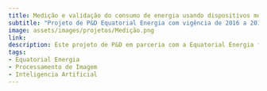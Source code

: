 ```yaml
---
title: Medição e validação do consumo de energia usando dispositivos móveis, técnicas de processamento de imagens e inteligência computacional 
subtitle: "Projeto de P&D Equatorial Energia com vigência de 2016 a 2018"
image: assets/images/projetos/Medição.png
link: 
description: Este projeto de P&D em parceria com a Equatorial Energia foca na medição e validação do consumo de energia utilizando dispositivos móveis, processamento de imagens e inteligência computacional. Através de um sistema de autoleitura com autoauditoria periódica, os consumidores podem registrar e verificar seu consumo de energia elétrica enviando imagens dos medidores. O projeto também inclui o desenvolvimento do AutoClara, uma assistente virtual que facilita o processo de leitura e auditoria, integrando funcionalidades de captura de imagens e processamento automático de dados para garantir precisão e eficiência no controle do consumo.
tags: 
- Equatorial Energia
- Processamento de Imagem
- Inteligencia Artificial
---
```


